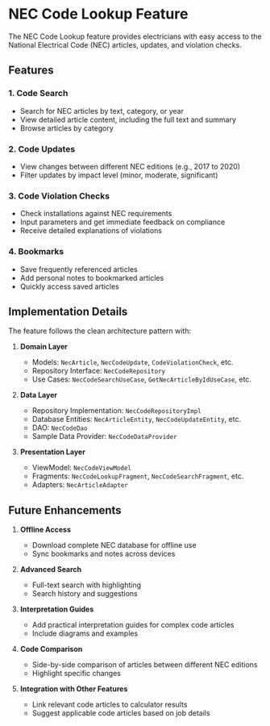 # NEC Code Lookup Feature

The NEC Code Lookup feature provides electricians with easy access to the National Electrical Code (NEC) articles, updates, and violation checks.

## Features

### 1. Code Search
- Search for NEC articles by text, category, or year
- View detailed article content, including the full text and summary
- Browse articles by category

### 2. Code Updates
- View changes between different NEC editions (e.g., 2017 to 2020)
- Filter updates by impact level (minor, moderate, significant)

### 3. Code Violation Checks
- Check installations against NEC requirements
- Input parameters and get immediate feedback on compliance
- Receive detailed explanations of violations

### 4. Bookmarks
- Save frequently referenced articles
- Add personal notes to bookmarked articles
- Quickly access saved articles

## Implementation Details

The feature follows the clean architecture pattern with:

1. **Domain Layer**
   - Models: `NecArticle`, `NecCodeUpdate`, `CodeViolationCheck`, etc.
   - Repository Interface: `NecCodeRepository`
   - Use Cases: `NecCodeSearchUseCase`, `GetNecArticleByIdUseCase`, etc.

2. **Data Layer**
   - Repository Implementation: `NecCodeRepositoryImpl`
   - Database Entities: `NecArticleEntity`, `NecCodeUpdateEntity`, etc.
   - DAO: `NecCodeDao`
   - Sample Data Provider: `NecCodeDataProvider`

3. **Presentation Layer**
   - ViewModel: `NecCodeViewModel`
   - Fragments: `NecCodeLookupFragment`, `NecCodeSearchFragment`, etc.
   - Adapters: `NecArticleAdapter`

## Future Enhancements

1. **Offline Access**
   - Download complete NEC database for offline use
   - Sync bookmarks and notes across devices

2. **Advanced Search**
   - Full-text search with highlighting
   - Search history and suggestions

3. **Interpretation Guides**
   - Add practical interpretation guides for complex code articles
   - Include diagrams and examples

4. **Code Comparison**
   - Side-by-side comparison of articles between different NEC editions
   - Highlight specific changes

5. **Integration with Other Features**
   - Link relevant code articles to calculator results
   - Suggest applicable code articles based on job details
